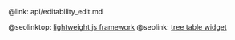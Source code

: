 @link: api/editability_edit.md

@seolinktop: [lightweight js framework](https://webix.com)
@seolink: [tree table widget](https://webix.com/widget/treetable/)